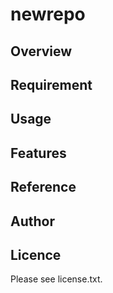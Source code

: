 # newrepo 
 
## Overview 

 
## Requirement 


## Usage 

 
## Features 

 
## Reference 

 
## Author 

 
## Licence
Please see license.txt. 
